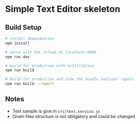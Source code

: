 # Simple Text Editor skeleton

## Build Setup

``` bash
# install dependencies
npm install

# serve with hot reload at localhost:8080
npm run dev

# build for production with minification
npm run build

# build for production and view the bundle analyzer report
npm run build --report
```

## Notes
+ Text sample is give in `src/text.service.js`
+ Given files structure is not obligatory and could be changed
